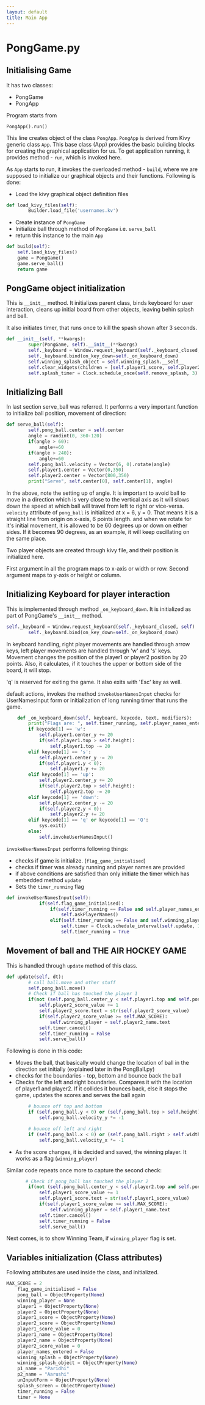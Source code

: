 ```yaml
---
layout: default
title: Main App
---
```


# PongGame.py

## Initialising Game

It has two classes:

* PongGame
* PongApp

Program starts from

```
PongApp().run()
```

This line creates object of the class ```PongApp```. ```PongApp``` is derived from Kivy generic class ```App```.
This base class (App) provides the basic building blocks for creating the graphical application for us. To get
application running, it provides method - ```run```, which is invoked here.

As ```App``` starts to run, it invokes the overloaded method - ```build```, where we are supposed to initialize our
graphical objects and their functions. Following is done:

* Load the kivy graphical object definition files

```python
def load_kivy_files(self):
        Builder.load_file('usernames.kv')
```
* Create instance of ```PongGame```
* Initialize ball through method of ```PongGame``` i.e. ```serve_ball```
* return this instance to the main ```App```


```python
def build(self):
    self.load_kivy_files()
    game = PongGame()
    game.serve_ball()
    return game
```

## PongGame object initialization

This is ```__init__``` method. It initializes parent class, binds keyboard for user interaction, cleans up initial board
from other objects, leaving behin splash and ball.

It also initiates timer, that runs once to kill the spash shown after 3 seconds.

```python
def __init__(self, **kwargs):
        super(PongGame, self).__init__(**kwargs)
        self._keyboard = Window.request_keyboard(self._keyboard_closed, self)
        self._keyboard.bind(on_key_down=self._on_keyboard_down)
        self.winning_splash_object = self.winning_splash.__self__
        self.clear_widgets(children = [self.player1_score, self.player2_score, self.player1_name, self.player2_name, self.player1, self.player2, self.winning_splash])
        self.splash_timer = Clock.schedule_once(self.remove_splash, 3)
```


## Initializing Ball

In last section serve_ball was referred. It performs a very important function to initialize ball position,
movement of direction:

```python
def serve_ball(self):
        self.pong_ball.center = self.center
        angle = randint(0, 360-120)
        if(angle > 60):
            angle+=60
        if(angle > 240):
            angle+=60
        self.pong_ball.velocity = Vector(6, 0).rotate(angle)
        self.player1.center = Vector(0,350)
        self.player2.center = Vector(800,350)
        print("Serve", self.center[0], self.center[1], angle)
```        

In the above, note the setting up of angle. It is important to avoid ball to move in a direction which is 
very close to the vertical axis as it will slows down the speed at which ball will travel from left to right
or vice-versa. ```velocity``` attribute of ```pong_ball``` is initialized at x = 6, y = 0. That means it
is a straight line from origin on x-axis, 6 points length. and when we rotate for it's initial movement,
it is allowed to be 60 degrees up or down on either sides. If it becomes 90 degrees, as an example, it will 
keep oscillating on the same place.

Two player objects are created through kivy file, and their position is initialized here.

First argument in all the program maps to x-axis or width or row. Second argument maps to y-axis or height or column.

## Initializing Keyboard for player interaction

This is implemented through method ```_on_keyboard_down```. It is initialized as part of PongGame's ```__init__``` method.

```python
self._keyboard = Window.request_keyboard(self._keyboard_closed, self)
        self._keyboard.bind(on_key_down=self._on_keyboard_down)
```

In keyboard handling, right player movements are handled through arrow keys, left player movements are handled through 
'w' and 's' keys. Movement changes the position of the player1 or player2 position by 20 points. Also, it calculates,
if it touches the upper or bottom side of the board, it will stop.

'q' is reserved for exiting the game. It also exits with 'Esc' key as well.

default actions, invokes the method ```invokeUserNamesInput``` checks for UserNamesInput form or initialization of long running timer that runs the game.

```python
    def _on_keyboard_down(self, keyboard, keycode, text, modifiers):
        print("Flags are: ", self.timer_running, self.player_names_entered, self.winning_player, self.flag_game_initialised)
        if keycode[1] == 'w':
            self.player1.center_y += 20
            if(self.player1.top > self.height):
                self.player1.top -= 20
        elif keycode[1] == 's':
            self.player1.center_y -= 20
            if(self.player1.y < 0):
                self.player1.y += 20
        elif keycode[1] == 'up':
            self.player2.center_y += 20
            if(self.player2.top > self.height):
                self.player2.top -= 20
        elif keycode[1] == 'down':
            self.player2.center_y -= 20
            if(self.player2.y < 0):
                self.player2.y += 20
        elif keycode[1] == 'q' or keycode[1] == 'Q':
            sys.exit()
        else:
            self.invokeUserNamesInput()
```

```invokeUserNamesInput``` performs following things:

* checks if game is initialize. (```flag_game_initialised```)
* checks if timer was already running and player names are provided
* if above conditions are satisfied than only initiate the timer which has embedded method ```update```
* Sets the ```timer_running``` flag

```python
def invokeUserNamesInput(self):
            if(self.flag_game_initialised):
                if(self.timer_running == False and self.player_names_entered == False):
                    self.askPlayerNames()
                elif(self.timer_running == False and self.winning_player == None):
                    self.timer = Clock.schedule_interval(self.update, 1.0/60.0)
                    self.timer_running = True
```

## Movement of ball and THE AIR HOCKEY GAME

This is handled through ```update``` method of this class.

```python
def update(self, dt):
        # call ball.move and other stuff
        self.pong_ball.move()
        # Check if ball has touched the player 1
        if(not (self.pong_ball.center_y < self.player1.top and self.pong_ball.center_y > self.player1.y) and self.pong_ball.x < 0):
            self.player2_score_value += 1
            self.player2_score.text = str(self.player2_score_value)
            if(self.player2_score_value >= self.MAX_SCORE):
                self.winning_player = self.player2_name.text
            self.timer.cancel()
            self.timer_running = False
            self.serve_ball()
```
Following is done in this code:

* Moves the ball, that basically would change the location of ball in the direction set initially (explained later in the PongBall.py)
* checks for the boundaries - top, bottom and bounce back the ball
* Checks for the left and right boundaries. Compares it with the location of player1 and player2. If it collides
it bounces back, else it stops the game, updates the scores and serves the ball again

```python
        # bounce off top and bottom
        if (self.pong_ball.y < 0) or (self.pong_ball.top > self.height):
            self.pong_ball.velocity_y *= -1

        # bounce off left and right
        if (self.pong_ball.x < 0) or (self.pong_ball.right > self.width):
            self.pong_ball.velocity_x *= -1
```

* As the score changes, it is decided and saved, the winning player. It works as a flag (```winning_player```)

Similar code repeats once more to capture the second check:

```python
       # Check if pong_ball has touched the player 2
        if(not (self.pong_ball.center_y < self.player2.top and self.pong_ball.center_y > self.player2.y) and self.pong_ball.right > self.width):
            self.player1_score_value += 1
            self.player1_score.text = str(self.player1_score_value)
            if(self.player1_score_value >= self.MAX_SCORE):
                self.winning_player = self.player1_name.text
            self.timer.cancel()
            self.timer_running = False
            self.serve_ball()
```

Next comes, is to show Winning Team, if ```winning_player``` flag is set.

## Variables initialization (Class attributes)

Following attributes are used inside the class, and initialized.

```python
MAX_SCORE = 2
    flag_game_initialised = False
    pong_ball = ObjectProperty(None)
    winning_player = None
    player1 = ObjectProperty(None)
    player2 = ObjectProperty(None)
    player1_score = ObjectProperty(None)
    player2_score = ObjectProperty(None)
    player1_score_value = 0
    player1_name = ObjectProperty(None)
    player2_name = ObjectProperty(None)
    player2_score_value = 0
    player_names_entered = False
    winning_splash = ObjectProperty(None)
    winning_splash_object = ObjectProperty(None)
    p1_name = "Paridhi"
    p2_name = "Aarushi"
    unInputForm = ObjectProperty(None)
    splash_screen = ObjectProperty(None)
    timer_running = False
    timer = None
```
